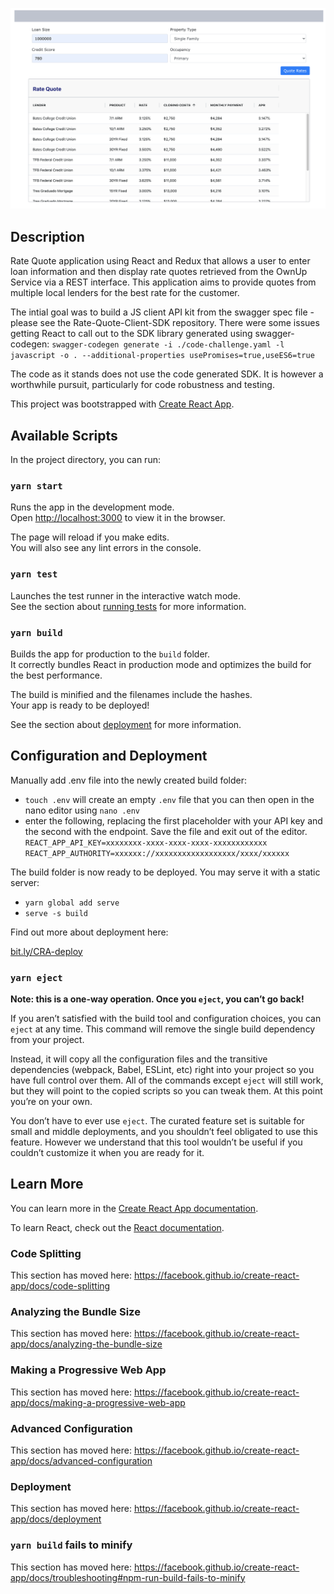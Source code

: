 ![alt text](https://github.com/cloudspores/rate_quote_client/blob/master/ScreenShot.png?raw=true)

## Description
Rate Quote application using React and Redux that allows a user to enter loan information and then display rate quotes retrieved from the OwnUp Service via a REST interface.
This application aims to provide quotes from multiple local lenders for the best rate for the customer.

The intial goal was to build a JS client API kit from the swagger spec file - please see the Rate-Quote-Client-SDK repository. There were some issues getting React to call out to the SDK library generated using swagger-codegen:
`swagger-codegen generate -i ./code-challenge.yaml -l javascript -o . --additional-properties usePromises=true,useES6=true`

The code as it stands does not use the code generated SDK. It is however a worthwhile pursuit, particularly for code robustness and testing. 

This project was bootstrapped with [Create React App](https://github.com/facebook/create-react-app).

## Available Scripts

In the project directory, you can run:

### `yarn start`

Runs the app in the development mode.<br />
Open [http://localhost:3000](http://localhost:3000) to view it in the browser.

The page will reload if you make edits.<br />
You will also see any lint errors in the console.

### `yarn test`

Launches the test runner in the interactive watch mode.<br />
See the section about [running tests](https://facebook.github.io/create-react-app/docs/running-tests) for more information.

### `yarn build`

Builds the app for production to the `build` folder.<br />
It correctly bundles React in production mode and optimizes the build for the best performance.

The build is minified and the filenames include the hashes.<br />
Your app is ready to be deployed!

See the section about [deployment](https://facebook.github.io/create-react-app/docs/deployment) for more information.

## Configuration and Deployment
Manually add .env file into the newly created build folder:
- `touch .env` will create an empty `.env` file that you can then open in the nano editor using `nano .env`
- enter the following, replacing the first placeholder with your API key and the second with the endpoint. Save the file and exit out of the editor.
`REACT_APP_API_KEY=xxxxxxxx-xxxx-xxxx-xxxx-xxxxxxxxxxxx`
`REACT_APP_AUTHORITY=xxxxxx://xxxxxxxxxxxxxxxxxx/xxxx/xxxxxx`

The build folder is now ready to be deployed.
You may serve it with a static server:

- `yarn global add serve`
- `serve -s build`

Find out more about deployment here:

 [bit.ly/CRA-deploy](bit.ly/CRA-deploy)
  
### `yarn eject`

**Note: this is a one-way operation. Once you `eject`, you can’t go back!**

If you aren’t satisfied with the build tool and configuration choices, you can `eject` at any time. This command will remove the single build dependency from your project.

Instead, it will copy all the configuration files and the transitive dependencies (webpack, Babel, ESLint, etc) right into your project so you have full control over them. All of the commands except `eject` will still work, but they will point to the copied scripts so you can tweak them. At this point you’re on your own.

You don’t have to ever use `eject`. The curated feature set is suitable for small and middle deployments, and you shouldn’t feel obligated to use this feature. However we understand that this tool wouldn’t be useful if you couldn’t customize it when you are ready for it.

## Learn More

You can learn more in the [Create React App documentation](https://facebook.github.io/create-react-app/docs/getting-started).

To learn React, check out the [React documentation](https://reactjs.org/).

### Code Splitting

This section has moved here: https://facebook.github.io/create-react-app/docs/code-splitting

### Analyzing the Bundle Size

This section has moved here: https://facebook.github.io/create-react-app/docs/analyzing-the-bundle-size

### Making a Progressive Web App

This section has moved here: https://facebook.github.io/create-react-app/docs/making-a-progressive-web-app

### Advanced Configuration

This section has moved here: https://facebook.github.io/create-react-app/docs/advanced-configuration

### Deployment

This section has moved here: https://facebook.github.io/create-react-app/docs/deployment

### `yarn build` fails to minify

This section has moved here: https://facebook.github.io/create-react-app/docs/troubleshooting#npm-run-build-fails-to-minify
